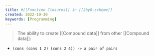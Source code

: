 ```yaml
---
title: #[[Function Closures]] in [[2by8-scheme]]
created: 2022-10-30
keywords: [Programming]
---
```


> The ability to create [[Compound data]] from other [[Compound data]]:
- `(cons (cons 1 2) (cons 2 4)) -> a pair of pairs`
